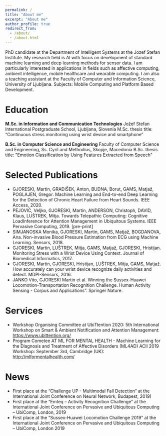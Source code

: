 ```yaml
---
permalink: /
title: "About me"
excerpt: "About me"
author_profile: true
redirect_from: 
  - /about/
  - /about.html
---
```


PhD candidate at the Department of Intelligent Systems at the Jozef Stefan Institute. My research field is AI with focus on development of standard machine learning and deep learning methods for sensor data. I am particularly interested in applications in fields such as affective computing, ambient intelligence, mobile healthcare and wearable computing. I am also a teaching assistant at the Faculty of Computer and Information Science, University of Ljubljana. Subjects: Mobile Computing and Platform Based Development.

Education
======
**M.Sc. in Information and Communication Technologies**
Jožef Stefan International Postgraduate School, Ljubljana, Slovenia
M.Sc. thesis title: “Continuous stress monitoring using wrist device and smartphone”

**B.Sc. in Computer Science and Engineering**
Faculty of Computer Science and Engineering, Ss. Cyril and Methodius, Skopje, Macedonia
B.Sc. thesis title: "Emotion Classification by Using Features Extracted from Speech"


Selected Publications
======
* GJORESKI, Martin, GRADIŠEK, Anton, BUDNA, Borut, GAMS, Matjaž, POGLAJEN, Gregor. Machine Learning and End-to-end Deep Learning for the Detection of Chronic Heart Failure from Heart Sounds. IEEE Access, 2020. 
* PEJOVIĆ, Veljko, GJORESKI, Martin, ANDERSON, Christoph, DAVID, Klaus, LUŠTREK, Mitja. Towards Telepathic Computing: Cognitive LoadInference for Attention Management in Ubiquitous Systems. IEEE Pervasive Computing, 2019. [pre-print]
* SIMJANOSKA Monika, GJORESKI, Martin, GAMS, Matjaž, BOGDANOVA, Ana. Non-invasive Blood Pressure Estimation from ECG using Machine Learning. Sensors, 2018.
* GJORESKI, Martin, LUŠTREK, Mitja, GAMS, Matjaž, GJORESKI, Hristijan. Monitoring Stress with a Wrist Device Using Context. Journal of Biomedical Informatics, 2017.
* GJORESKI, Martin, GJORESKI, Hristijan, LUŠTREK, Mitja, GAMS, Matjaž. How accurately can your wrist device recognize daily activities and detect. MDPI-Sensors, 2016.
* JANKO Vito, GJORESKI Martin et al. Winning the Sussex-Huawei Locomotion-Transportation Recognition Challenge. Human Activity Sensing - Corpus and Applications”. Springer Nature.


Services
======
* Workshop Organising Committee at UbiTtention 2020: 5th International Workshop on
Smart & Ambient Notification and Attention Management: https://www.ubittention.org/
* Program Cometee AT ML FOR MENTAL HEALTH - Machine Learning for the Diagnosis and Treatment of Affective Disorders (ML4AD)
ACII 2019 Workshop: September 3rd, Cambridge (UK): http://mlformentalhealth.com/


News
======
* First place at the “Challenge UP - Multimodal Fall Detection” at the International Joint Conference on Neural Network, Budapest, 2019)
* First place at the “Emteq – Activity Recognition Challenge” at the International Joint Conference on Pervasive and Ubiquitous Computing – UbiComp, London, 2019
* First place at the “Sussex-Huawei Locomotion Challenge 2019” at the International Joint Conference on Pervasive and Ubiquitous Computing – UbiComp, London 2019

